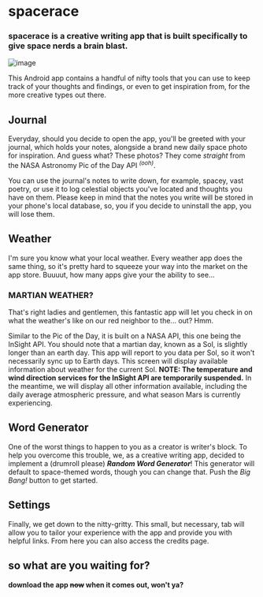 # spacerace
### **spacerace** is a creative writing app that is built specifically to give space nerds a brain blast.
![image](https://user-images.githubusercontent.com/22804020/110551422-756e9b00-8103-11eb-937b-649e5773d3ff.png)

This Android app contains a handful of nifty tools that you can use to keep track of your thoughts and findings, or even to get inspiration from, for the more creative types out there.

## Journal 
Everyday, should you decide to open the app, you'll be greeted with your journal, which holds your notes, alongside a brand new daily space photo for inspiration. And guess what? These photos? They come *straight* from the NASA Astronomy Pic of the Day API <sup>*(ooh)*</sup>.

You can use the journal's notes to write down, for example, spacey, vast poetry, or use it to log celestial objects you've located and thoughts you have on them.
Please keep in mind that the notes you write will be stored in your phone's local database, so, you if you decide to uninstall the app, you will lose them.

## Weather
I'm sure you know what your local weather. Every weather app does the same thing, so it's pretty hard to squeeze your way into the market on the app store. Buuuut, how many apps give your the ability to see...

### MARTIAN WEATHER?

That's right ladies and gentlemen, this fantastic app will let you check in on what the weather's like on our red neighbor to the... out? Hmm.

Similar to the Pic of the Day, it is built on a NASA API, this one being the InSight API. You should note that a martian day, known as a Sol, is slightly longer than an earth day. This app will report to you data per Sol, so it won't necessarily sync up to Earth days. This screen will display available information about weather for the current Sol. **NOTE: The temperature and wind direction services for the InSight API are temporarily suspended.** In the meantime, we will display all other information available, including the daily average atmospheric pressure, and what season Mars is currently experiencing.

## Word Generator

One of the worst things to happen to you as a creator is writer's block. To help you overcome this trouble, we, as a creative writing app, decided to implement a (drumroll please) _**Random Word Generator**_! This generator will default to space-themed words, though you can change that. Push the _Big Bang!_ button to get started.

## Settings

Finally, we get down to the nitty-gritty. This small, but necessary, tab will allow you to tailor your experience with the app and provide you with helpful links. From here you can also access the credits page.


## **so what are you waiting for?**
**download the app ~~now~~ when it comes out, won't ya?**
